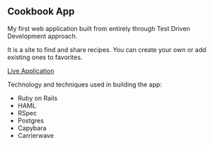 ## Cookbook App

My first web application built from entirely through Test Driven Development approach.

It is a site to find and share recipes. You can create your own or add existing ones to favorites.

[Live Application]("http://md-cookit.herokuapp.com/")

Technology and techniques used in building the app:
* Ruby on Rails
* HAML
* RSpec
* Postgres
* Capybara
* Carrierwave
